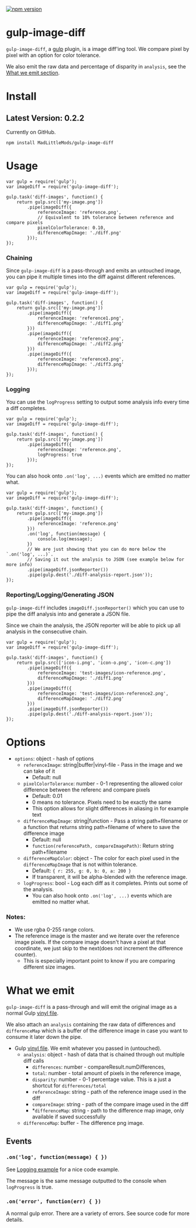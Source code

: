 [![npm version](https://badge.fury.io/js/gulp-image-diff.svg)](http://badge.fury.io/js/gulp-image-diff)

# gulp-image-diff

`gulp-image-diff`, a [gulp](http://gulpjs.com/) plugin, is a image diff'ing tool. We compare pixel by pixel with an option for color tolerance.

We also emit the raw data and percentage of disparity in `analysis`, see the [What we emit section](#what-we-emit).


# Install

## Latest Version: 0.2.2

Currently on GitHub.
```
npm install MadLittleMods/gulp-image-diff
```


# Usage

```
var gulp = require('gulp');
var imageDiff = require('gulp-image-diff');

gulp.task('diff-images', function() {
	return gulp.src(['my-image.png'])
		.pipe(imageDiff({
			referenceImage: 'reference.png',
			// Equivalent to 10% tolerance between reference and compare pixels
			pixelColorTolerance: 0.10,
			differenceMapImage: './diff.png'
		}));
});
```

### Chaining

Since `gulp-image-diff` is a pass-through and emits an untouched image, you can pipe it multiple times into the diff against different references.

```
var gulp = require('gulp');
var imageDiff = require('gulp-image-diff');

gulp.task('diff-images', function() {
	return gulp.src(['my-image.png'])
		.pipe(imageDiff({
			referenceImage: 'reference1.png',
			differenceMapImage: './diff1.png'
		}))
		.pipe(imageDiff({
			referenceImage: 'reference2.png',
			differenceMapImage: './diff2.png'
		}))
		.pipe(imageDiff({
			referenceImage: 'reference3.png',
			differenceMapImage: './diff3.png'
		}));
});
```

### Logging

You can use the `logProgress` setting to output some analysis info every time a diff completes.

```
var gulp = require('gulp');
var imageDiff = require('gulp-image-diff');

gulp.task('diff-images', function() {
	return gulp.src(['my-image.png'])
		.pipe(imageDiff({
			referenceImage: 'reference.png',
			logProgress: true
		}));
});
```

You can also hook onto `.on('log', ...)` events which are emitted no matter what.

```
var gulp = require('gulp');
var imageDiff = require('gulp-image-diff');

gulp.task('diff-images', function() {
	return gulp.src(['my-image.png'])
		.pipe(imageDiff({
			referenceImage: 'reference.png'
		}))
		.on('log', function(message) {
			console.log(message);
		})
		// We are just showing that you can do more below the `.on('log', ...)`.
		// Saving it out the analysis to JSON (see example below for more info)
		.pipe(imageDiff.jsonReporter())
		.pipe(gulp.dest('./diff-analysis-report.json'));
});
```



### Reporting/Logging/Generating JSON

`gulp-image-diff` includes `imageDiff.jsonReporter()` which you can use to pipe the diff analysis into and generate a JSON file. 

Since we chain the analysis, the JSON reporter will be able to pick up all analysis in the consecutive chain.

```
var gulp = require('gulp');
var imageDiff = require('gulp-image-diff');

gulp.task('diff-images', function() {
	return gulp.src(['icon-i.png', 'icon-o.png', 'icon-c.png'])
		.pipe(imageDiff({
			referenceImage: 'test-images/icon-reference.png',
			differenceMapImage: './diff1.png'
		}))
		.pipe(imageDiff({
			referenceImage: 'test-images/icon-reference2.png',
			differenceMapImage: './diff2.png'
		}))
		.pipe(imageDiff.jsonReporter())
		.pipe(gulp.dest('./diff-analysis-report.json'));
});
```




# Options

 - `options`: object - hash of options
 	 - `referenceImage`: string|buffer|vinyl-file - Pass in the image and we can take of it
 	 	 - Default: null
 	 - `pixelColorTolerance`: number - 0-1 representing the allowed color difference between the referenc and compare pixels
 	 	 - Default: 0.01
 	 	 - 0 means no tolerance. Pixels need to be exactly the same
 	 	 - This option allows for slight differences in aliasing in for example text
 	 - `differenceMapImage`: string|function - Pass a string path+filename or a function that returns string path+filename of where to save the difference image
 	 	 - Default: null
 	 	 - `function(referencePath, compareImagePath)`: Return string path+filename
 	 - `differenceMapColor`: object - The color for each pixel used in the `differenceMapImage` that is not within tolerance.
 	 	 - Default: `{ r: 255, g: 0, b: 0, a: 200 }`
 	 	 - If transparent, it will be alpha-blended with the reference image.
 	 - `logProgress`: bool - Log each diff as it completes. Prints out some of the analysis.
 	 	 - You can also hook onto `.on('log', ...)` events which are emitted no matter what.



### Notes:

 - We use rgba 0-255 range colors.
 - The reference image is the master and we iterate over the reference image pixels. If the compare image doesn't have a pixel at that coordinate, we just skip to the next(does not increment the difference counter).
 	 - This is especially important point to know if you are comparing different size images.


# What we emit

`gulp-image-diff` is a pass-through and will emit the original image as a normal Gulp [vinyl file](https://www.npmjs.com/package/vinyl).

We also attach an `analysis` containing the raw data of differences and `differenceMap` which is a buffer of the difference image in case you want to consume it later down the pipe.

 - Gulp [vinyl file](https://www.npmjs.com/package/vinyl). We emit whatever you passed in (untouched).
 	 - `analysis`: object - hash of data that is chained through out multiple diff calls
 	 	 - `differences`: number - compareResult.numDifferences,
 	 	 - `total`: number - total amount of pixels in the reference image,
 	 	 - `disparity`: number - 0-1 percentage value. This is a just a shortcut for `differences/total`
 	 	 - `referenceImage`: string - path of the reference image used in the diff
 	 	 - `compareImage`: string - path of the compare image used in the diff
 	 	 - *`differenceMap`: string - path to the difference map image, only available if saved successfully
 	 - `differenceMap`: buffer - The difference png image.

## Events

### `.on('log', function(message) { })`

See [Logging example](#logging) for a nice code example.

The message is the same message outputted to the console when `logProgress` is true.

### `.on('error', function(err) { })`

A normal gulp error. There are a variety of errors. See source code for more details.